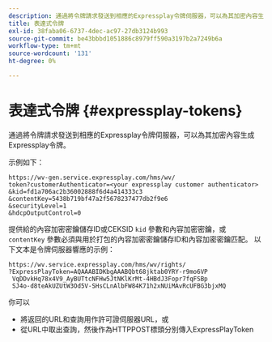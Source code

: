 ```yaml
---
description: 通過將令牌請求發送到相應的Expressplay令牌伺服器，可以為其加密內容生成Expressplay令牌。
title: 表達式令牌
exl-id: 38faba06-6737-4dec-ac97-27db3124b993
source-git-commit: be43bbbd1051886c8979ff590a3197b2a7249b6a
workflow-type: tm+mt
source-wordcount: '131'
ht-degree: 0%

---
```


# 表達式令牌 {#expressplay-tokens}

通過將令牌請求發送到相應的Expressplay令牌伺服器，可以為其加密內容生成Expressplay令牌。

示例如下：

```
https://wv-gen.service.expressplay.com/hms/wv/
token?customerAuthenticator=<your expressplay customer authenticator>
&kid=fd1a706ac2b36002888f6d4a414333c3
&contentKey=5438b719bf47a2f5678237477db2f9e6
&securityLevel=1
&hdcpOutputControl=0
```

提供給的內容加密密鑰儲存ID或CEKSID `kid` 參數和內容加密密鑰，或 `contentKey` 參數必須與用於打包的內容加密密鑰儲存ID和內容加密密鑰匹配。 以下文本是令牌伺服器響應的示例：

```
https://wv.service.expressplay.com/hms/wv/rights/
?ExpressPlayToken=AQAAABIDKbgAAABQbt68jktab0YRY-r9mo6VP
 VqDDvkHq78x4V9_AyBUTtcNFHw5JtNKlKrMt-4HBdJ3Fopr7fqFSBp
 SJ4o-d8teAkUZUtW3Od5V-SHsCLnAlbFW84K71h2xNUiMAvRcUFBG3bjxMQ
```

你可以

* 將返回的URL和查詢用作許可證伺服器URL，或
* 從URL中取出查詢，然後作為HTTPPOST標頭分別傳入ExpressPlayToken
